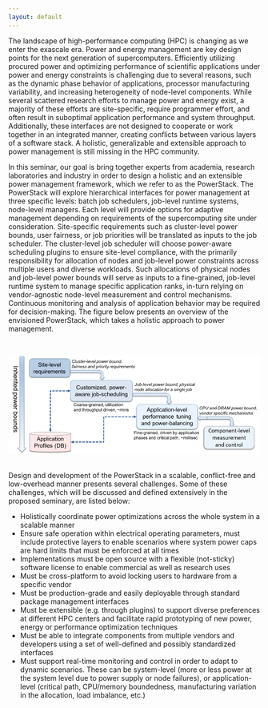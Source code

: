 ```yaml
---
layout: default
---
```

The landscape of high-performance computing (HPC) is changing as we enter the exascale era. Power and energy management are key design points for the next generation of supercomputers. Efficiently utilizing procured power and optimizing performance of scientific applications under power and energy constraints is challenging due to several reasons, such as the dynamic phase behavior of applications, processor manufacturing variability, and increasing heterogeneity of node-level components. While several scattered research efforts to manage power and energy exist, a majority of these efforts are site-specific, require programmer effort, and often result in suboptimal application performance and system throughput. Additionally, these interfaces are not designed to cooperate or work together in an integrated manner, creating conflicts between various layers of a software stack. A holistic, generalizable and extensible approach to power management is still missing in the HPC community. 

In this seminar, our goal is bring together experts from academia, research laboratories and industry in order to design a holistic and an extensible power management framework, which we refer to as the PowerStack. The PowerStack will explore hierarchical interfaces for power management at three specific levels: batch job schedulers, job-level runtime systems, node-level managers. Each level will provide options for adaptive management depending on requirements of the supercomputing site under consideration. Site-specific requirements such as cluster-level power bounds, user fairness, or job priorities will be translated as inputs to the job scheduler. The cluster-level job scheduler will choose power-aware scheduling plugins to ensure site-level compliance, with the primarily responsibility for allocation of nodes and job-level power constraints across multiple users and diverse workloads. Such allocations of physical nodes and job-level power bounds will serve as inputs to a fine-grained, job-level runtime system to manage specific application ranks, in-turn relying on vendor-agnostic node-level measurement and control mechanisms. Continuous monitoring and analysis of application behavior may be required for decision-making. The figure below presents an overview of the envisioned PowerStack, which takes a holistic approach to power management. 

<br/>

![](PowerStack_v2.png)

<br/>
Design and development of the PowerStack in a scalable, conflict-free and low-overhead manner presents several challenges. Some of these challenges, which will be discussed and defined extensively in the proposed seminary, are listed below:

*   Holistically coordinate power optimizations across the whole system in a scalable manner
*   Ensure safe operation within electrical operating parameters, must include protective layers to enable scenarios where system power caps are hard limits that must be enforced at all times
*   Implementations must be open source with a flexible (not-sticky) software license to enable commercial as well as research uses
*   Must be cross-platform to avoid locking users to hardware from a specific vendor
*   Must be production-grade and easily deployable through standard package management interfaces
*   Must be extensible (e.g. through plugins) to support diverse preferences at different HPC centers and facilitate rapid prototyping of new power, energy or performance optimization techniques
*   Must be able to integrate components from multiple vendors and developers using a set of well-defined and possibly standardized interfaces
*   Must support real-time monitoring and control in order to adapt to dynamic scenarios. These can be system-level (more or less power at the system level due to power supply or node failures), or application-level (critical path, CPU/memory boundedness, manufacturing variation in the allocation, load imbalance, etc.)
